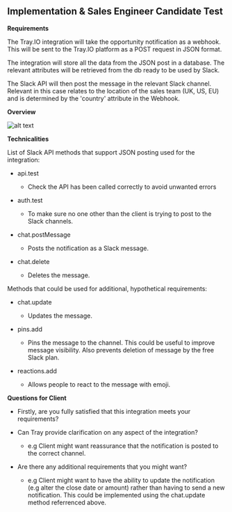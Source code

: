 **Implementation & Sales Engineer Candidate Test**
---

**Requirements**

The Tray.IO integration will take the opportunity notification as a webhook. This will be sent to the Tray.IO platform as a POST request in JSON format.

The integration will store all the data from the JSON post in a database. The relevant attributes will be retrieved from the db  ready to be used by Slack.


The Slack API will then post the message in the relevant Slack channel. Relevant in this case relates to the location of the sales team (UK, US, EU) and is determined by the 'country' attribute in the Webhook.


**Overview**

![alt text](https://github.com/hotblack86/Tray_TT/blob/master/Platform_Integration_Task/Tray%20Integration%20FlowChart.png)

**Technicalities**

List of Slack API methods that support JSON posting used for the integration:

- api.test
    - Check the API has been called correctly to avoid unwanted errors

- auth.test
    - To make sure no one other than the client is trying to post to the Slack channels.

- chat.postMessage
    - Posts the notification as a Slack message.

- chat.delete
    - Deletes the message.

Methods that could be used for additional, hypothetical requirements:

- chat.update
    - Updates the message.

- pins.add
    - Pins the message to the channel. This could be useful to improve message visibility. Also prevents deletion of message by the free Slack plan.

- reactions.add
    - Allows people to react to the message with emoji.


**Questions for Client**

- Firstly, are you fully satisfied that this integration meets your requirements?

- Can Tray provide clarification on any aspect of the integration?
  - e.g Client might want reassurance that the notification is posted to the correct channel.


- Are there any additional requirements that you might want?
  - e.g Client might want to have the ability to update the notification (e.g alter the close date or amount) rather than having to send a new notification. This could be implemented using the chat.update method referrenced above.
